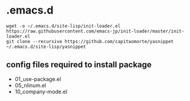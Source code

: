 # .emacs.d

    wget -o ~/.emacs.d/site-lisp/init-loader.el https://raw.githubusercontent.com/emacs-jp/init-loader/master/init-loader.el
    git clone --recursive https://github.com/capitaomorte/yasnippet ~/.emacs.d/site-lisp/yasnippet
    
## config files required to install package
- 01_use-package.el
- 05_nlinum.el
- 10_company-mode.el

